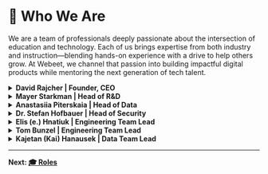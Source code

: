 # 👥 Who We Are

We are a team of professionals deeply passionate about the intersection of education and technology. Each of us brings expertise from both industry and instruction—blending hands-on experience with a drive to help others grow. At Webeet, we channel that passion into building impactful digital products while mentoring the next generation of tech talent.

<details>
<summary><strong>David Rajcher | Founder, CEO</strong></summary>
<br>
         
<img width="100px" src="https://github.com/user-attachments/assets/8517a682-e3ea-44bb-a032-7fe7efb86a4d" alt="david rajcher" style="margin: 10px"/>

<br>
<br>

<p>
I am the <strong>Founder and CEO of Webeet</strong>, where I lead our mission to bridge the gap between education and industry. With nearly 20 years of experience at the intersection of <strong>technology, leadership, and learning</strong), I’ve dedicated my career to building products, teams, and systems that unlock potential—especially for those just starting out.
</p>

<p>
Before launching Webeet, I served as <strong>Program Director for Software Engineering at Masterschool</strong>, where I helped hundreds of students launch their careers. That experience showed me the transformative power of hands-on learning—and the frustrating bottleneck many face trying to land their first opportunity.
</p>

<p>
So I built Webeet: a studio where early-stage startups get the digital services they need, and <strong>Junior Professionals in Engineering, Data, and Cybersecurity</strong> gain their first real experience on impactful projects. I’m passionate about <strong>designing structures that help people grow</strong>, whether it’s a new product architecture or a professional development track.
</p>
         
<p>
At Webeet, I focus on long-term vision, team culture, and making sure every project we take on delivers value—to our clients, and to the professionals we’re helping launch.
</p>

Add me on [Linkedin](https://www.linkedin.com/in/david-rajcher/) 😊
</details>

<details>
<summary><strong>Mayer Starkman | Head of R&D</strong></summary>
<br>
         
<img width="100px" src="https://github.com/user-attachments/assets/14a0550c-3740-4b65-8df6-e5c99464455a" alt="Mayer Starkman" style="margin: 10px"/>

<br>
<br>

<p>
I am an experienced software engineer with a passion for technology that began at the age of 16. Over the years, I’ve developed into a full-stack developer with expertise in backend engineering and team leadership.
</p>

<p>
My career has been shaped by roles where I’ve led technical teams to deliver secure, scalable, and high-performance applications. With experience in CI/CD pipelines, cloud-based architectures, and modern development practices, I aim to foster an environment of continuous improvement and innovation.</p>

<p>
At Webeet.io, I am committed to building cutting-edge solutions that empower startups to achieve their goals while driving technical excellence within our engineering teams.</p>
         
Add me on [Linkedin](https://www.linkedin.com/in/mayer-starkman/) 😊
</details>


<details>
<summary><strong>Anastasiia Piterskaia | Head of Data</strong></summary>
<br>
         
<img width="100px" src="https://github.com/user-attachments/assets/0341ac20-0231-4b15-b39c-e409dfb4adaa" alt="Anastasiia Piterskaia" style="margin: 10px"/>

<br>
<br>

<p>
I am a seasoned data professional with over seven years of experience in analytics and business intelligence.</p>

<p>
I’ve led data teams at renowned gaming companies like Playrix and Plarium, where I developed advanced segmentation models, automated key reporting systems, and optimized customer retention strategies.
<p>
My passion for education has driven me to mentor aspiring data analysts and develop courses at Masterschool, helping students master essential skills.
</p>

<p>
         At webeet.io, I focus on crafting data-driven solutions that empower startups to make smarter, faster decisions.
</p>

Add me on [Linkedin](https://www.linkedin.com/in/anastasiia-piterskaia-737b16195/) 😊
</details>

<details>
<summary><strong>Dr. Stefan Hofbauer | Head of Security</strong></summary>
<br>
         
<img width="100px" src="https://github.com/user-attachments/assets/bacd83f7-0839-4846-933e-11924fa79ae4" alt="Dr. Stefan Hofbauer" style="margin: 10px"/>

<br>
<br>

<p>
I am an IT & security expert with 20 years of experience in IT, of which the last 7 years working in private sector roles as well as Consultant in different Domains.</p>

<p>
My experience ranges from Information Security Management, BCM coordination, Risk Management as well as classic IT and IT infrastructure.
</p>

<p>
Besides that, I am also certified as an ISO 27001 Manager and Auditor taking part in Audits. For 4 years I have been teaching IT and IT Security lectures in different universities and universities of applied science.</p>

<p>
At webeet.io, I bring in my current Knowledge and experience and further extend it to build IT Security Systems for education and Mentoring students to be able to achieve higher goals.</p>


Add me on [Linkedin](https://www.linkedin.com/in/dr-stefan-hofbauer-ab4411/) 😊
</details>

<details>
<summary><strong>Elis (e.) Hnatiuk | Engineering Team Lead</strong></summary>
<br>
         
<img width="100px" src="https://github.com/user-attachments/assets/ee899287-9846-45a4-8daa-58dcc4e95c09" alt="Elis (e.) Hnatiuk" style="margin: 10px"/>

<br>
<br>

<p>
I am a multidisciplinary professional with a passion for both technology and the arts. My path into engineering leadership has been shaped by over a decade as a digital and video performance artist.
</p>

<p>
Before joining Webeet, I directed productions at LICHTHOF Theater, co-founded Kyiv Collage Practice—a hybrid learning community—and led collaborative art projects across more than seven countries. 
</p>

<p>
My experience ranges from mentoring creatives to managing multidisciplinary teams, all while navigating fast-paced, high-stakes environments.
</p>

<p>
At Webeet, I lead engineering squads with empathy and precision, helping junior developers grow through structure, feedback, and shared ownership. I believe building software is a creative act.
</p>


Add me on [Linkedin](https://www.linkedin.com/in/e-hnatiuk/) 😊
</details>

<details>
<summary><strong>Tom Bunzel | Engineering Team Lead</strong></summary>
<br>
         
<img width="100px" src="https://github.com/user-attachments/assets/c125a325-c924-4a20-a84f-18e2cc742f99" alt="Tom Bunzel" style="margin: 10px"/>

<br>
<br>

<p>
I am a Software Engineering Team Lead at Webeet with a background as diverse as the teams I lead—from UAV systems in the military to the live performance stage as a multi-instrumentalist. 
</p>

<p>
My career has been shaped by environments that demand precision, creativity, and adaptability—all qualities I now bring to the world of software development.
</p>

<p>
As a freelance musician, I’ve organized and executed hundreds of live performances and studio sessions, mastering multiple instruments and managing complex technical setups under pressure. 
</p>

<p>
In the military, I operated advanced UAV systems in high-stakes missions, developing strong problem-solving skills, situational awareness, and a disciplined approach to teamwork and execution.
</p>

<p>
At Webeet, I guide engineering squads through real-world product development, focusing on collaboration, quality, and continuous learning. I believe great code is like great music—it requires structure, flow, and a shared rhythm across the team. I’m here to help junior developers build that rhythm and grow into confident, capable professionals.
</p>


Add me on [Linkedin](https://www.linkedin.com/in/bunzeltom/) 😊
</details>


<details>
<summary><strong>Kajetan (Kai) Hanausek | Data Team Lead</strong></summary>
<br>
         
<img width="100px" src="https://github.com/user-attachments/assets/da29273b-7d5a-4bf6-9023-05c0f765f2b3" alt="Kajetan (Kai) Hanausek" style="margin: 10px"/>

<br>
<br>

<p>
I am the Data Team Lead at Webeet, with over a decade of experience in risk analytics, fraud detection, and data-driven decision-making. 
</p>

<p>
My background spans 13 years at PayPal, where I worked across operations, investigation, and SQL training—combining deep analytical skills with a strong focus on collaboration and mentoring.
</p>

<p>
During my time at PayPal, I analyzed thousands of accounts to detect fraud, money laundering, and account takeovers—work that directly reduced financial losses and improved system reliability. I also led SQL training sessions that upskilled entire teams, showing my belief in shared knowledge and continuous growth.
</p>

<p>
At Webeet, I guide data interns and junior professionals as they step into their first real-world projects. My focus is on building clear thinking, solid analytical foundations, and a sense of ownership from day one. I believe data is powerful—but only when it’s understood, challenged, and used to drive action. That’s the mindset I bring to every project and every teammate.
</p>


Add me on [Linkedin](https://www.linkedin.com/in/kajetanhanausek/) 😊
</details>

------
Next: [🎓 Roles](https://github.com/webeet-io/_onboarding/blob/main/Day%201/3-%20%F0%9F%8E%93%20Roles.md)




